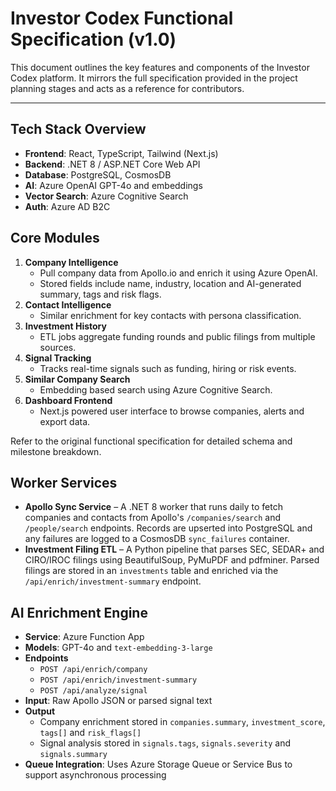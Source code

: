 # Investor Codex Functional Specification (v1.0)

This document outlines the key features and components of the Investor Codex platform. It mirrors the full specification provided in the project planning stages and acts as a reference for contributors.

---

## Tech Stack Overview

- **Frontend**: React, TypeScript, Tailwind (Next.js)
- **Backend**: .NET 8 / ASP.NET Core Web API
- **Database**: PostgreSQL, CosmosDB
- **AI**: Azure OpenAI GPT-4o and embeddings
- **Vector Search**: Azure Cognitive Search
- **Auth**: Azure AD B2C

## Core Modules

1. **Company Intelligence**
   - Pull company data from Apollo.io and enrich it using Azure OpenAI.
   - Stored fields include name, industry, location and AI-generated summary, tags and risk flags.
2. **Contact Intelligence**
   - Similar enrichment for key contacts with persona classification.
3. **Investment History**
   - ETL jobs aggregate funding rounds and public filings from multiple sources.
4. **Signal Tracking**
   - Tracks real-time signals such as funding, hiring or risk events.
5. **Similar Company Search**
   - Embedding based search using Azure Cognitive Search.
6. **Dashboard Frontend**
   - Next.js powered user interface to browse companies, alerts and export data.

Refer to the original functional specification for detailed schema and milestone breakdown.

## Worker Services

- **Apollo Sync Service** – A .NET 8 worker that runs daily to fetch companies and contacts from Apollo's `/companies/search` and `/people/search` endpoints. Records are upserted into PostgreSQL and any failures are logged to a CosmosDB `sync_failures` container.
- **Investment Filing ETL** – A Python pipeline that parses SEC, SEDAR+ and CIRO/IROC filings using BeautifulSoup, PyMuPDF and pdfminer. Parsed filings are stored in an `investments` table and enriched via the `/api/enrich/investment-summary` endpoint.

## AI Enrichment Engine

- **Service**: Azure Function App
- **Models**: GPT-4o and `text-embedding-3-large`
- **Endpoints**
  - `POST /api/enrich/company`
  - `POST /api/enrich/investment-summary`
  - `POST /api/analyze/signal`
- **Input**: Raw Apollo JSON or parsed signal text
- **Output**
  - Company enrichment stored in `companies.summary`, `investment_score`, `tags[]` and `risk_flags[]`
  - Signal analysis stored in `signals.tags`, `signals.severity` and `signals.summary`
- **Queue Integration**: Uses Azure Storage Queue or Service Bus to support asynchronous processing

